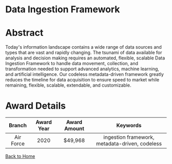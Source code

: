 
Data Ingestion Framework
========================

# Abstract


Today's information landscape contains a wide range of data sources and types that are vast and rapidly changing. The tsunami of data available for analysis and decision making requires an automated, flexible, scalable Data Ingestion Framework to handle data movement, collection, and transformation needed to support advanced analytics, machine learning, and artificial intelligence. Our codeless metadata-driven framework greatly reduces the timeline for data acquisition to ensure speed to market while remaining, flexible, scalable, extendable, and customizable.   

# Award Details

|Branch|Award Year|Award Amount|Keywords|
| :---: | :---: | :---: | :---: |
|Air Force|2020|$49,968|ingestion framework, metadata-driven, codeless|
  
  


[Back to Home](https://github.com/chrischow/dod_sbir_awards/Reports/DJ/#1742)